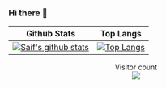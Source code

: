 ### Hi there 👋

Github Stats | Top Langs
-------------|----------
[![Saif's github stats](https://github-readme-stats.vercel.app/api?username=sksaifuddin&show_icons=true&theme=radical)](https://github.com/sksaifuddin/github-readme-stats)|[![Top Langs](https://github-readme-stats.vercel.app/api/top-langs/?username=sksaifuddin&show_icons=true&theme=radical)](https://github.com/anuraghazra/github-readme-stats)

<p align="center"> 
  Visitor count<br>
  <img src="https://profile-counter.glitch.me/sagar-viradiya/count.svg" />
</p>

<!--
**SinghRajKr/SinghRajKr** is a ✨ _special_ ✨ repository because its `README.md` (this file) appears on your GitHub profile.

Here are some ideas to get you started:

- 🔭 I’m currently working on ...
- 🌱 I’m currently learning ...
- 👯 I’m looking to collaborate on ...
- 🤔 I’m looking for help with ...
- 💬 Ask me about ...
- 📫 How to reach me: ...
- 😄 Pronouns: ...
- ⚡ Fun fact: ...
-->
